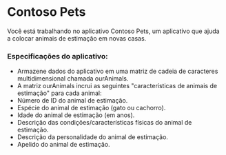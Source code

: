 # Contoso Pets
Você está trabalhando no aplicativo Contoso Pets, um aplicativo que ajuda a colocar animais de estimação em novas casas.

### Especificações do aplicativo:
- Armazene dados do aplicativo em uma matriz de cadeia de caracteres multidimensional chamada ourAnimals.
- A matriz ourAnimals incrui as seguintes "características de animais de estimação" para cada animal:
 - Número de ID do animal de estimação.
 - Espécie do animal de estimação (gato ou cachorro).
 - Idade do animal de estimação (em anos).
 - Descrição das condições/características físicas do animal de estimação.
 - Descrição da personalidade do animal de estimação.
- Apelido do animal de estimação.
